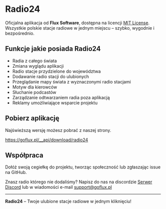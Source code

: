 # Radio24

Oficjalna aplikacja od **Flux Software**, dostępna na licencji [MIT License](LICENSE).  
Wszystkie polskie stacje radiowe w jednym miejscu – szybko, wygodnie i bezpośrednio.

## Funkcje jakie posiada Radio24

- Radia z całego świata
- Zmiana wyglądu aplikacji
- Radio stacje przydzielone do województwa
- Dodawanie radio stacji do ulubionych
- Przeglądanie mapy świata z wyznaczonymi radio stacjami
- Motyw dla kierowców
- Słuchanie podcastów
- Zarządzanie odtwarzaniem radia poza aplikacją
- Reklamy umożliwiające wsparcie projektu

## Pobierz aplikację

Najświeższą wersję możesz pobrać z naszej strony.

https://goflux.pl/__api/download/radio24

## Współpraca

Dołóż swoją cegiełkę do projektu, tworząc społeczność lub zgłaszając issue na GitHub.

Znasz radio którego nie dodaliśmy? Napisz do nas na discordzie [Serwer Discord](https://discord.gg/MtPs7WXyJu) lub w wiadomości e-mail [support@goflux.pl](mailto:support@goflux.pl)

---

**Radio24** – Twoje ulubione stacje radiowe w jednym kliknięciu!
